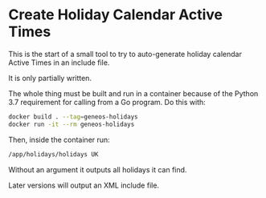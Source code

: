 # Create Holiday Calendar Active Times

This is the start of a small tool to try to auto-generate holiday calendar Active Times in an include file.

It is only partially written.

The whole thing must be built and run in a container because of the Python 3.7 requirement for calling from a Go program. Do this with:

```bash
docker build . --tag=geneos-holidays
docker run -it --rm geneos-holidays
```

Then, inside the container run:

```bash
/app/holidays/holidays UK
```

Without an argument it outputs all holidays it can find.

Later versions will output an XML include file.

